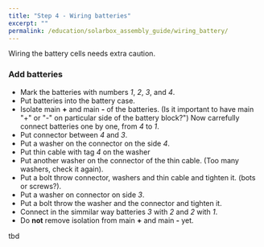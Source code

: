 ```yaml
---
title: "Step 4 - Wiring batteries"
excerpt: ""
permalink: /education/solarbox_assembly_guide/wiring_battery/
---
```

Wiring the battery cells needs extra caution.

### Add batteries
* Mark the batteries with numbers *1*, *2*, *3*, and *4*.
* Put batteries into the battery case.
* Isolate main **+** and main **-** of the batteries. (Is it important to have main "+" or "-" on particular side of the battery block?")
Now carrefully connect batteries one by one, from *4* to *1*.
* Put connector between *4* and *3*.
* Put a washer on the connector on the side *4*.
* Put thin cable with tag *4* on the washer
* Put another washer on the connector of the thin cable. (Too many washers, check it again).
* Put a bolt throw connector, washers and thin cable and  tighten it. (bots or screws?).
* Put a washer on connector on side *3*.
* Put a bolt throw the washer and the connector and tighten it.
* Connect in the simmilar way batteries *3* with *2* and *2* with *1*.
* Do **not** remove isolation from main **+** and main **-** yet.


tbd